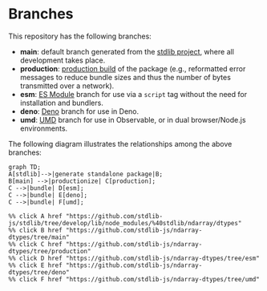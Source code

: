 <!--

@license Apache-2.0

Copyright (c) 2022 The Stdlib Authors.

Licensed under the Apache License, Version 2.0 (the "License");
you may not use this file except in compliance with the License.
You may obtain a copy of the License at

    http://www.apache.org/licenses/LICENSE-2.0

Unless required by applicable law or agreed to in writing, software
distributed under the License is distributed on an "AS IS" BASIS,
WITHOUT WARRANTIES OR CONDITIONS OF ANY KIND, either express or implied.
See the License for the specific language governing permissions and
limitations under the License.

-->

# Branches

This repository has the following branches:

-   **main**: default branch generated from the [stdlib project][stdlib-url], where all development takes place.
-   **production**: [production build][production-url] of the package (e.g., reformatted error messages to reduce bundle sizes and thus the number of bytes transmitted over a network).
-   **esm**: [ES Module][esm-url] branch for use via a `script` tag without the need for installation and bundlers.
-   **deno**: [Deno][deno-url] branch for use in Deno.
-   **umd**: [UMD][umd-url] branch for use in Observable, or in dual browser/Node.js environments.

The following diagram illustrates the relationships among the above branches:

```mermaid
graph TD;
A[stdlib]-->|generate standalone package|B;
B[main] -->|productionize| C[production];
C -->|bundle| D[esm];
C -->|bundle| E[deno];
C -->|bundle| F[umd];

%% click A href "https://github.com/stdlib-js/stdlib/tree/develop/lib/node_modules/%40stdlib/ndarray/dtypes"
%% click B href "https://github.com/stdlib-js/ndarray-dtypes/tree/main"
%% click C href "https://github.com/stdlib-js/ndarray-dtypes/tree/production"
%% click D href "https://github.com/stdlib-js/ndarray-dtypes/tree/esm"
%% click E href "https://github.com/stdlib-js/ndarray-dtypes/tree/deno"
%% click F href "https://github.com/stdlib-js/ndarray-dtypes/tree/umd"
```

[stdlib-url]: https://github.com/stdlib-js/stdlib/tree/develop/lib/node_modules/%40stdlib/ndarray/dtypes
[production-url]: https://github.com/stdlib-js/ndarray-dtypes/tree/production
[deno-url]: https://github.com/stdlib-js/ndarray-dtypes/tree/deno
[umd-url]: https://github.com/stdlib-js/ndarray-dtypes/tree/umd
[esm-url]: https://github.com/stdlib-js/ndarray-dtypes/tree/esm